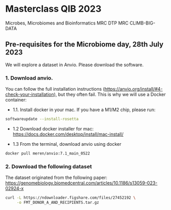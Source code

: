 # Masterclass QIB 2023
Microbes, Microbiomes and Bioinformatics MRC DTP MRC CLIMB-BIG-DATA

## Pre-requisites for the Microbiome day, 28th July 2023

We will explore a dataset in Anvio. Please download the software.

### 1. Download anvio. 
You can follow the full installation instructions (https://anvio.org/install/#4-check-your-installation), but they often fail. This is why we will use a Docker container:

- 1.1. Install docker in your mac. If you have a M1/M2 chip, please run:
````bash
softwareupdate --install-rosetta
````

- 1.2 Download docker installer for mac:
https://docs.docker.com/desktop/install/mac-install/

- 1.3 From the terminal, download anvio using docker
````bash
docker pull meren/anvio:7.1_main_0522
````
### 2. Download the following dataset
The dataset originated from the following paper:
https://genomebiology.biomedcentral.com/articles/10.1186/s13059-023-02924-x
````bash
curl -L https://ndownloader.figshare.com/files/27452192 \
     -o FMT_DONOR_A_AND_RECIPIENTS.tar.gz
````
